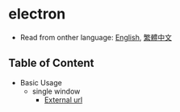 # electron

* Read from onther language: [English](README.md), [繁體中文](README-zh-TW.md)

## Table of Content

- Basic Usage
  - single window
    - [External url](example/single-window-external-url/)